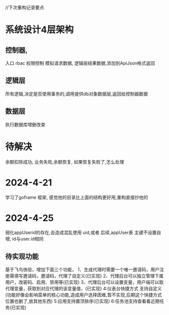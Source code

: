 //下次重构记录要点
# 系统设计4层架构
## 控制器,
入口 rbac 权限控制 模拟请求数据,  逻辑层结果数据,添加到ApiJson格式返回  
## 逻辑层
所有逻辑,决定是否使用事务的,调用提供db对象数据层,返回给控制器数据
## 数据层  
执行数据库增删改查


# 待解决
余额扣除成功, 业务失败,余额恢复, 如果恢复失败了,怎么处理

# 2024-4-21 
学习了goframe 框架, 感觉他的目录比上面的结构更好用,重构直接抄他的

# 2024-4-25
弱化appUserid的存在,会造成混乱使用 uid,或者 后续,appUser表 主键不设置自增, id与user.id相同


## 待实现功能
基于飞鸟快验，增加下面三个功能，
1、生成代理时需要一个唯一邀请码，用户注册需填写邀请码，邀请码，代理了自定义(已实现)
2、代理后台可以独立管理下属用户，改密码、启用、禁用等(已实现)
3、代理后台可以设置变量，用户端可以取代理变量，获取到对应代理的该变量值，(已实现)
4:仪表台快捷方式 支持自定义(功能好像会影响菜单的核心功能,造成用户选择困难,暂不实现,后期这个快捷方式位置也删了,放其他东西)
5:应用支持置顶排序(已实现)
6:任务池支持查看看近期任务(已实现)